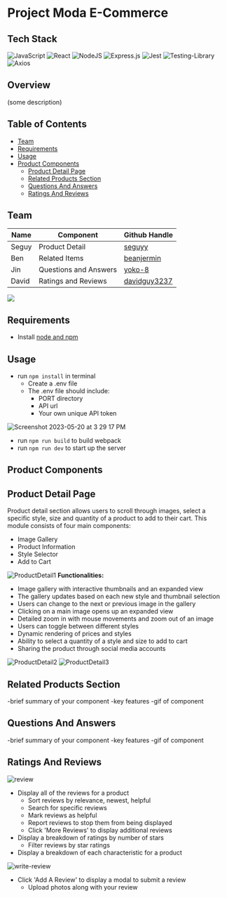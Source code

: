 # Project Moda E-Commerce 

## Tech Stack 
![JavaScript](https://img.shields.io/badge/javascript-%23323330.svg?style=for-the-badge&logo=javascript&logoColor=%23F7DF1E)
![React](https://img.shields.io/badge/react-%2320232a.svg?style=for-the-badge&logo=react&logoColor=%2361DAFB)
![NodeJS](https://img.shields.io/badge/node.js-6DA55F?style=for-the-badge&logo=node.js&logoColor=white)
![Express.js](https://img.shields.io/badge/express.js-%23404d59.svg?style=for-the-badge&logo=express&logoColor=%2361DAFB)
![Jest](https://img.shields.io/badge/-jest-%23C21325?style=for-the-badge&logo=jest&logoColor=white)
![Testing-Library](https://img.shields.io/badge/-TestingLibrary-%23E33332?style=for-the-badge&logo=testing-library&logoColor=white)
![Axios](https://img.shields.io/badge/-Axios-671ddf?logo=axios&amp;logoColor=black&amp;style=for-the-badge)

## Overview
(some description)

## Table of Contents
* [Team](#team)
* [Requirements](#requirements)
* [Usage](#usage)
* [Product Components](#product-components)
  * [Product Detail Page](#product-detail-page)
  * [Related Products Section](#related-products-section)
  * [Questions And Answers](#questions-and-answers)
  * [Ratings And Reviews](#ratings-and-reviews)

## Team
| Name | Component | Github Handle |
|---|---|---|
| Seguy | Product Detail | [seguyy](https://github.com/seguyy) |
| Ben | Related Items | [beanjermin](https://github.com/beanjermin) |
| Jin | Questions and Answers | [yoko-8](https://github.com/yoko-8) |
| David | Ratings and Reviews | [davidguy3237](https://github.com/davidguy3237) |
<a href="https://github.com/Coffea-Exotica-Enticers/FEC/graphs/contributors">
  <img src="https://contrib.rocks/image?repo=Coffea-Exotica-Enticers/FEC" />
</a>

## Requirements
* Install [node and npm](https://docs.npmjs.com/downloading-and-installing-node-js-and-npm)

## Usage
* run `npm install` in terminal
  * Create a .env file 
  * The .env file should include:
    * PORT directory
    * API url
    * Your own unique API token

![Screenshot 2023-05-20 at 3 29 17 PM](https://github.com/Coffea-Exotica-Enticers/FEC/assets/114632224/75c9688a-9bad-4535-9df8-64513da450a3)
* run `npm run build` to build webpack
* run `npm run dev` to start up the server


## Product Components


## Product Detail Page
Product detail section allows users to scroll through images, select a specific style, size and quantity of a product to add to their cart. This module consists of four main components: 
* Image Gallery
* Product Information
* Style Selector
* Add to Cart 

![ProductDetail1](https://github.com/Coffea-Exotica-Enticers/FEC/assets/33603288/4391fb90-4004-4e0c-825a-42cbe3e4f316)
**Functionalities:**
* Image gallery with interactive thumbnails and an expanded view
* The gallery updates based on each new style and thumbnail selection
* Users can change to the next or previous image in the gallery
* Clicking on a main image opens up an expanded view
* Detailed zoom in with mouse movements and zoom out of an image
* Users can toggle between different styles
* Dynamic rendering of prices and styles
* Ability to select a quantity of a style and size to add to cart
* Sharing the product through social media accounts

![ProductDetail2](https://github.com/Coffea-Exotica-Enticers/FEC/assets/33603288/b361f857-42bd-4ebd-b310-c08d53916da8) ![ProductDetail3](https://github.com/Coffea-Exotica-Enticers/FEC/assets/33603288/d70939d3-a20b-4ed5-bb04-b3696373b8c8)

## Related Products Section
-brief summary of your component
  -key features
  -gif of component

## Questions And Answers
-brief summary of your component
  -key features
  -gif of component

## Ratings And Reviews
![review](https://github.com/Coffea-Exotica-Enticers/FEC/assets/112038666/e7dc278a-fbac-48ca-a720-5d5c0a60c1cb)
- Display all of the reviews for a product
  - Sort reviews by relevance, newest, helpful
  - Search for specific reviews
  - Mark reviews as helpful
  - Report reviews to stop them from being displayed
  - Click 'More Reviews' to display additional reviews
- Display a breakdown of ratings by number of stars
  - Filter reviews by star ratings
- Display a breakdown of each characteristic for a product

![write-review](https://github.com/Coffea-Exotica-Enticers/FEC/assets/112038666/64f25d20-e0a7-4fec-838d-a07e4074121b)
- Click 'Add A Review' to display a modal to submit a review
  - Upload photos along with your review
